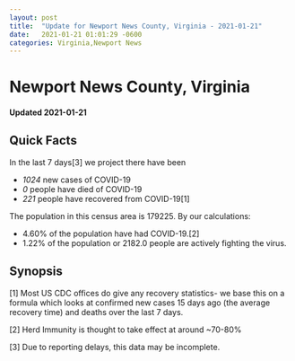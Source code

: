 ```yaml
---
layout: post
title:  "Update for Newport News County, Virginia - 2021-01-21"
date:   2021-01-21 01:01:29 -0600
categories: Virginia,Newport News
---
```


# Newport News County, Virginia
#### Updated 2021-01-21

## Quick Facts

In the last 7 days[3] we project there have been
- *1024* new cases of COVID-19
- *0* people have died of COVID-19
- *221* people have recovered from COVID-19[1]

The population in this census area is 179225. By our calculations:
- 4.60% of the population have had COVID-19.[2]
- 1.22% of the population or 2182.0 people are actively fighting the virus.

## Synopsis




[1] Most US CDC offices do give any recovery statistics- we base this on a formula which looks at confirmed new cases
15 days ago (the average recovery time) and deaths over the last 7 days.

[2] Herd Immunity is thought to take effect at around ~70-80%

[3] Due to reporting delays, this data may be incomplete.
 
    